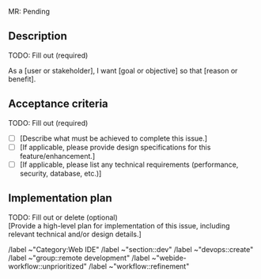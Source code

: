MR: Pending

<!-- NOTE: For context on MR heading, see:
https://handbook.gitlab.com/handbook/engineering/development/dev/create/remote-development/index.html#relationship-of-issues-to-mrs
-->

## Description

TODO: Fill out (required)

As a [user or stakeholder], I want [goal or objective] so that [reason or benefit].

<!-- TODO: What kind of issue is this? Please uncomment and include one of the following:

/label ~"type::feature"
/label ~"type::bug"
/label ~"type::maintenance"
-->

<!-- OPTIONAL: Is this a feature/enhancement?

- Please describe the impact this feature/enhancement will have on the user experience and/or the product as a whole.
- Provide a user story to illustrate the use case for this feature/enhancement. Include examples to help communicate the intended functionality.
-->

<!-- OPTIONAL: Is this a bug? Please uncomment and include the following:

- **Current behavior:**
- **Expected behavior:**
- **Steps to reproduce:**
- **Additional information:** please include VSCode version, browser dev tool logs, etc that might be helpful to debug the issue!
-->

## Acceptance criteria

TODO: Fill out (required)

- [ ] [Describe what must be achieved to complete this issue.]
- [ ] [If applicable, please provide design specifications for this feature/enhancement.]
- [ ] [If applicable, please list any technical requirements (performance, security, database, etc.)]

## Implementation plan

TODO: Fill out or delete (optional)  
[Provide a high-level plan for implementation of this issue, including relevant technical and/or design details.]

<!-- NOTE: Feel free to expand with more sections and headers as needed -->

<!-- DO NOT TOUCH BELOW -->

/label ~"Category:Web IDE"
/label ~"section::dev"
/label ~"devops::create"
/label ~"group::remote development"
/label ~"webide-workflow::unprioritized"
/label ~"workflow::refinement"
